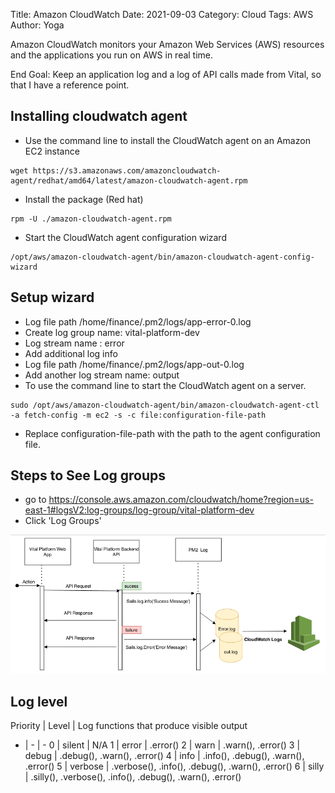 Title: Amazon CloudWatch
Date: 2021-09-03
Category: Cloud
Tags: AWS
Author: Yoga

Amazon CloudWatch monitors your Amazon Web Services (AWS) resources and the applications you run on AWS in real time.

End Goal: Keep an application log and a log of API calls made from Vital, so that I have a reference point.

## Installing cloudwatch agent

* Use the command line to install the CloudWatch agent on an Amazon EC2 instance
```
wget https://s3.amazonaws.com/amazoncloudwatch-agent/redhat/amd64/latest/amazon-cloudwatch-agent.rpm
```

* Install the package (Red hat)
```
rpm -U ./amazon-cloudwatch-agent.rpm
```

* Start the CloudWatch agent configuration wizard

```
/opt/aws/amazon-cloudwatch-agent/bin/amazon-cloudwatch-agent-config-wizard
```

## Setup wizard

* Log file path /home/finance/.pm2/logs/app-error-0.log
* Create log group name:  vital-platform-dev
* Log stream name : error
* Add additional log info 
* Log file path /home/finance/.pm2/logs/app-out-0.log
* Add another log stream name: output 
* To use the command line to start the CloudWatch agent on a server.
```
sudo /opt/aws/amazon-cloudwatch-agent/bin/amazon-cloudwatch-agent-ctl -a fetch-config -m ec2 -s -c file:configuration-file-path
```
* Replace configuration-file-path with the path to the agent configuration file.

## Steps to See Log groups

* go to https://console.aws.amazon.com/cloudwatch/home?region=us-east-1#logsV2:log-groups/log-group/vital-platform-dev
* Click 'Log Groups'

![docker](img/log1.png)

## Log level

Priority | Level | Log functions that produce visible output
- | - | -
0 | silent | N/A
1 | error | .error()
2 | warn | .warn(), .error()
3 | debug | .debug(), .warn(), .error()
4 | info | .info(), .debug(), .warn(), .error()
5 | verbose | .verbose(), .info(), .debug(), .warn(), .error()
6 | silly | .silly(), .verbose(), .info(), .debug(), .warn(), .error()
